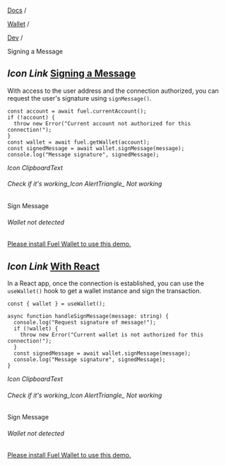 [Docs](https://docs.fuel.network/) /

[Wallet](https://docs.fuel.network/docs/wallet/) /

[Dev](https://docs.fuel.network/docs/wallet/dev/) /

Signing a Message

## _Icon Link_ [Signing a Message](https://docs.fuel.network/docs/wallet/dev/signmessage/\#signing-a-message)

With access to the user address and the connection authorized, you can request the user's signature using `signMessage()`.

```fuel_Box fuel_Box-idXKMmm-css
const account = await fuel.currentAccount();
if (!account) {
  throw new Error("Current account not authorized for this connection!");
}
const wallet = await fuel.getWallet(account);
const signedMessage = await wallet.signMessage(message);
console.log("Message signature", signedMessage);
```

_Icon ClipboardText_

###### Check if it's working_Icon AlertTriangle_ Not working

Sign Message

###### Wallet not detected

[Please install Fuel Wallet to use this demo.](https://docs.fuel.network/docs/install)

## _Icon Link_ [With React](https://docs.fuel.network/docs/wallet/dev/signmessage/\#with-react)

In a React app, once the connection is established, you can use the `useWallet()` hook to get a wallet instance and sign the transaction.

```fuel_Box fuel_Box-idXKMmm-css
const { wallet } = useWallet();

async function handleSignMessage(message: string) {
  console.log("Request signature of message!");
  if (!wallet) {
    throw new Error("Current wallet is not authorized for this connection!");
  }
  const signedMessage = await wallet.signMessage(message);
  console.log("Message signature", signedMessage);
}
```

_Icon ClipboardText_

###### Check if it's working_Icon AlertTriangle_ Not working

Sign Message

###### Wallet not detected

[Please install Fuel Wallet to use this demo.](https://docs.fuel.network/docs/install)